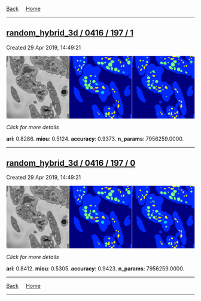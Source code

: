 
[Back](..)&nbsp;&nbsp;&nbsp;&nbsp;&nbsp;[Home](https://leapmanlab.github.io/snapshots)

---

<div class="summary"><a href="1"><h2>random_hybrid_3d / 0416 / 197 / 1</h2></a><p>Created 29 Apr 2019, 14:49:21
</p><a href="1"><img src="1/media/summary.png" align="center"></a><p>
<i>Click for more details</i>
</p></div>

**ari**: 0.8286. **miou**: 0.5124. **accuracy**: 0.9373. **n_params**: 7956259.0000. 

---

<div class="summary"><a href="0"><h2>random_hybrid_3d / 0416 / 197 / 0</h2></a><p>Created 29 Apr 2019, 14:49:21
</p><a href="0"><img src="0/media/summary.png" align="center"></a><p>
<i>Click for more details</i>
</p></div>

**ari**: 0.8412. **miou**: 0.5305. **accuracy**: 0.9423. **n_params**: 7956259.0000. 

---

[Back](..)&nbsp;&nbsp;&nbsp;&nbsp;&nbsp;[Home](https://leapmanlab.github.io/snapshots)

---